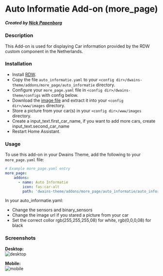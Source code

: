 # Auto Informatie Add-on (more_page)
##### Created by [Nick Papenborg](https://github.com/papy329700)

### Description
This Add-on is used for displaying Car information provided by the RDW custom component in the Netherlands.


### Installation
- Install [RDW](https://github.com/eelcohn/home-assistant-rdw).
- Copy the file `auto_informatie.yaml`  to your `<config dir>/dwains-theme/addons/more_page/auto_informatie` directory.
- Configure your `more_page.yaml` file in `<config dir>/dwains-theme/configs` with config below.
- Download the [image file](https://github.com/papy329700/dwains-theme-addons/tree/master/more_page/auto_informatie/.github/no_car.png) and extract it into your `<config dir>/www/images`  directory.
- Store a picture from your car(s) in your `<config dir>/www/images`  directory.
- Create a input_text.first_car_name, if you want to add more cars, create input_text.second_car_name 
- Restart Home Assistant.


### Usage
To use this add-on in your Dwains Theme, add the following to your `more_page.yaml` file:

```yaml
# Example more_page.yaml entry
more_page:
    addons:
      - name: Auto Informatie
        icon: fas:car-alt
        path: 'dwains-theme/addons/more_page/auto_informatie/auto_informatie.yaml'
```

In your auto_informatie.yaml: 
- Change the sensors and binary_sensors
- Change the image url if you stared a picture from your car
- Set the correct collor rgb(255,255,255,08) for white, rgb(0,0,0,08) for black


### Screenshots
**Desktop:**<br>
![desktop](https://github.com/papy329700/dwains-theme-addons/blob/master/more_page/auto_informatie/.github/screenshots/desktop.png "desktop")

**Mobile:**<br>
![mobile](https://github.com/papy329700/dwains-theme-addons/blob/master/more_page/auto_informatie/.github/screenshots/mobile.png "mobile")

